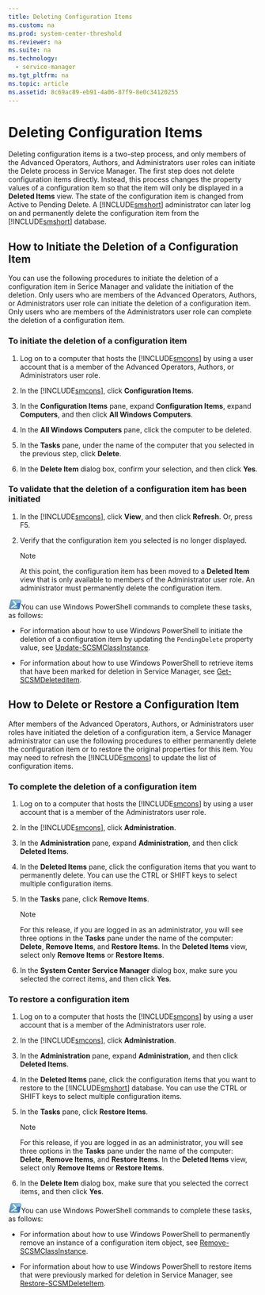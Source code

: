 ```yaml
---
title: Deleting Configuration Items
ms.custom: na
ms.prod: system-center-threshold
ms.reviewer: na
ms.suite: na
ms.technology:
  - service-manager
ms.tgt_pltfrm: na
ms.topic: article
ms.assetid: 8c69ac89-eb91-4a06-87f9-8e0c34120255
---
```

# Deleting Configuration Items
Deleting configuration items is a two\-step process, and only members of the Advanced Operators, Authors, and Administrators user roles can initiate the Delete process in Service Manager. The first step does not delete configuration items directly. Instead, this process changes the property values of a configuration item so that the item will only be displayed in a **Deleted Items** view. The state of the configuration item is changed from Active to Pending Delete. A [!INCLUDE[smshort](../../includes/smshort_md.md)] administrator can later log on and permanently delete the configuration item from the [!INCLUDE[smshort](../../includes/smshort_md.md)] database.

## How to Initiate the Deletion of a Configuration Item

You can use the following procedures to initiate the deletion of a configuration item in Serice Manager and validate the initiation of the deletion. Only users who are members of the Advanced Operators, Authors, or Administrators user role can initiate the deletion of a configuration item. Only users who are members of the Administrators user role can complete the deletion of a configuration item.

### To initiate the deletion of a configuration item

1.  Log on to a computer that hosts the [!INCLUDE[smcons](../../includes/smcons_md.md)] by using a user account that is a member of the Advanced Operators, Authors, or Administrators user role.

2.  In the [!INCLUDE[smcons](../../includes/smcons_md.md)], click **Configuration Items**.

3.  In the **Configuration Items** pane, expand **Configuration Items**, expand **Computers**, and then click **All Windows Computers**.

4.  In the **All Windows Computers** pane, click the computer to be deleted.

5.  In the **Tasks** pane, under the name of the computer that you selected in the previous step, click **Delete**.

6.  In the **Delete Item** dialog box, confirm your selection, and then click **Yes**.

### To validate that the deletion of a configuration item has been initiated

1.  In the [!INCLUDE[smcons](../../includes/smcons_md.md)], click **View**, and then click **Refresh**. Or, press F5.

2.  Verify that the configuration item you selected is no longer displayed.

    > [!NOTE]
    > At this point, the configuration item has been moved to a **Deleted Item** view that is only available to members of the Administrator user role. An administrator must permanently delete the configuration item.

![](../../media/PSSymbol.gif)You can use Windows PowerShell commands to complete these tasks, as follows:

-   For information about how to use Windows PowerShell to initiate the deletion of a configuration item by updating the `PendingDelete` property value, see [Update\-SCSMClassInstance](http://go.microsoft.com/fwlink/p/?LinkID=225420).

-   For information about how to use Windows PowerShell to retrieve items that have been marked for deletion in Service Manager, see [Get\-SCSMDeleteditem](http://go.microsoft.com/fwlink/p/?LinkId=225322).


## How to Delete or Restore a Configuration Item
After members of the Advanced Operators, Authors, or Administrators user roles have initiated the deletion of a configuration item, a Service Manager administrator can use the following procedures to either permanently delete the configuration item or to restore the original properties for this item. You may need to refresh the [!INCLUDE[smcons](../../includes/smcons_md.md)] to update the list of configuration items.

### To complete the deletion of a configuration item

1.  Log on to a computer that hosts the [!INCLUDE[smcons](../../includes/smcons_md.md)] by using a user account that is a member of the Administrators user role.

2.  In the [!INCLUDE[smcons](../../includes/smcons_md.md)], click **Administration**.

3.  In the **Administration** pane, expand **Administration**, and then click **Deleted Items**.

4.  In the **Deleted Items** pane, click the configuration items that you want to permanently delete. You can use the CTRL or SHIFT keys to select multiple configuration items.

5.  In the **Tasks** pane, click **Remove Items**.

    > [!NOTE]
    > For this release, if you are logged in as an administrator, you will see three options in the **Tasks** pane under the name of the computer: **Delete**, **Remove Items**, and **Restore Items**. In the **Deleted Items** view, select only **Remove Items** or **Restore Items**.

6.  In the **System Center Service Manager** dialog box, make sure you selected the correct items, and then click **Yes**.

### To restore a configuration item

1.  Log on to a computer that hosts the [!INCLUDE[smcons](../../includes/smcons_md.md)] by using a user account that is a member of the Administrators user role.

2.  In the [!INCLUDE[smcons](../../includes/smcons_md.md)], click **Administration**.

3.  In the **Administration** pane, expand **Administration**, and then click **Deleted Items**.

4.  In the **Deleted Items** pane, click the configuration items that you want to restore to the [!INCLUDE[smshort](../../includes/smshort_md.md)] database. You can use the CTRL or SHIFT keys to select multiple configuration items.

5.  In the **Tasks** pane, click **Restore Items**.

    > [!NOTE]
    > For this release, if you are logged in as an administrator, you will see three options in the **Tasks** pane under the name of the computer: **Delete**, **Remove Items**, and **Restore Items**. In the **Deleted Items** view, select only **Remove Items** or **Restore Items**.

6.  In the **Delete Item** dialog box, make sure that you selected the correct items, and then click **Yes**.

![](../../media/PSSymbol.gif)You can use Windows PowerShell commands to complete these tasks, as follows:

-   For information about how to use Windows PowerShell to permanently remove an instance of a configuration item object, see [Remove\-SCSMClassInstance](http://go.microsoft.com/fwlink/p/?LinkID=225414).

-   For information about how to use Windows PowerShell to restore items that were previously marked for deletion in Service Manager, see [Restore\-SCSMDeleteItem](http://go.microsoft.com/fwlink/p/?LinkID=225374).

